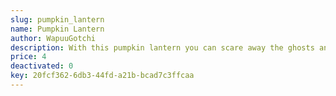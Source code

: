 ```yaml
---
slug: pumpkin_lantern
name: Pumpkin Lantern
author: WapuuGotchi
description: With this pumpkin lantern you can scare away the ghosts and ghouls that come out on Halloween night. Special thanks go to the design team at Kitypaws Design.
price: 4
deactivated: 0
key: 20fcf362-6db3-44fd-a21b-bcad7c3ffcaa
---
```

